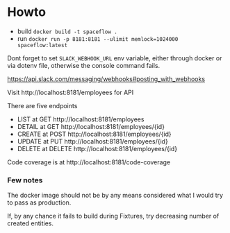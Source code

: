 # Howto

* build `docker build -t spaceflow .`
* run `docker run -p 8181:8181 --ulimit memlock=1024000 spaceflow:latest`

Dont forget to set `SLACK_WEBHOOK_URL` env variable, either through docker
or via dotenv file, otherwise the console command fails.

https://api.slack.com/messaging/webhooks#posting_with_webhooks

Visit http://localhost:8181/employees for API

There are five endpoints
* LIST at GET http://localhost:8181/employees
* DETAIL at GET http://localhost:8181/employees/{id}
* CREATE at POST http://localhost:8181/employees/{id}
* UPDATE at PUT http://localhost:8181/employees/{id}
* DELETE at DELETE http://localhost:8181/employees/{id}




Code coverage is at http://localhost:8181/code-coverage

### Few notes

The docker image should not be by any means considered what I would try 
to pass as production.

If, by any chance it fails to build during Fixtures, try decreasing
number of created entities.



